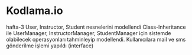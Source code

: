 # Kodlama.io
 hafta-3
User, Instructor, Student nesnelerini modellendi Class-Inheritance ile
UserManager, InstructorManager, StudentManager için sistemde olabilecek operasyonları tahminleyip modellendi.
Kullanıcılara mail ve sms gönderilme işlemi yapıldı (interface)
